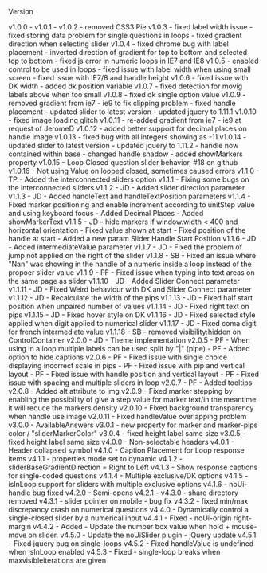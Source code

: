 Version

v1.0.0 -
    v1.0.1 -
    v1.0.2  - removed CSS3 Pie
    v1.0.3  - fixed label width issue
            - fixed storing data problem for single questions in loops
            - fixed gradient direction when selecting slider
    v1.0.4  - fixed chrome bug with label placement
            - inverted direction of gradient for top to bottom and selected top to bottom
            - fixed js error in numeric loops in IE7 and IE8
    v1.0.5  - enabled control to be used in loops
            - fixed issue with label width when using small screen
            - fixed issue with IE7/8 and handle height
    v1.0.6  - fixed issue with DK width
            - added dk position variable
    v1.0.7  - fixed detection for movig labels above when too small
    v1.0.8  - fixed dk single option value
    v1.0.9  - removed gradient from ie7 - ie9 to fix clipping problem
            - fixed handle placement
            - updated slider to latest version
            - updated jquery to 1.11.1
    v1.0.10 - fixed image loading glitch
    v1.0.11 - re-added gradient from ie7 - ie9 at request of JeromeD
    v1.0.12 - added better support for decimal places on handle image
    v1.0.13 - fixed bug with all integers showing as -11
    v1.0.14 - updated slider to latest version
            - updated jquery to 1.11.2
            - handle now contained within base
            - changed handle shadow
            - added showMarkers property
    v1.0.15 - Loop Closed question slider behavior, #18 on github
    v1.0.16 - Not using Value on looped closed, sometimes caused errors
  v1.1.0    - TP - Added the interconnected sliders option
    v1.1.1  - Fixing some bugs on the interconnected sliders
    v1.1.2  - JD - Added slider direction parameter
    v1.1.3  - JD - Added handleText and handleTextPosition parameters
    v1.1.4  - Fixed marker positioning and enable increment according to unitStep value and using keyboard focus
            - Added Decimal Places
            - Added showMarkerText
    v1.1.5  - JD - hide markers if window.width < 400 and horizontal orientation
            - Fixed value shown at start
            - Fixed position of the handle at start
            - Added a new param Slider Handle Start Position
    v1.1.6  - JD - Added intermediateValue parameter
    v1.1.7  - JD - Fixed the problem of jump not applied on the right of the slider
    v1.1.8  - SB - Fixed an issue where "Nan" was showing in the handle of a numeric inside a loop instead of the propoer slider value
    v1.1.9  - PF - Fixed issue when typing into text areas on the same page as slider
    v1.1.10 - JD - Added Slider Connect parameter
    v1.1.11 - JD - Fixed Weird behaviour with DK and Slider Connect parameter
    v1.1.12 - JD - Recalculate the width of the pips
    v1.1.13 - JD - Fixed half start position when unpaired number of values
    v1.1.14 - JD - Fixed right text on pips
    v1.1.15 - JD - Fixed hover style on DK
    v1.1.16 - JD - Fixed selected style applied when digit applied to numerical slider
    v1.1.17 - JD - Fixed coma digit for french intermediate value
    v1.1.18 - SB - removed visibility:hidden on ControlContainer
v2.0.0 - JD - Theme implementation
    v2.0.5  - PF - When using in a loop multiple labels can be used split by "|" (pipe)
            - PF - Added option to hide captions
    v2.0.6  - PF - Fixed issue with single choice displaying incorrect scale in pips
            - PF - Fixed issue with pip and vertical layout
            - PF - Fixed issue with handle position and vertical layout
            - PF - Fixed issue with spacing and multiple sliders in loop
    v2.0.7  - PF - Added tooltips
    v2.0.8  - Added alt attribute to img
    v2.0.9  - Fixed marker stepping by enabling the possibility of give a step value for marker text/in the meantime it will reduce the markers density
    v2.0.10 - Fixed background transparency when handle use image
    v2.0.11 - Fixed handleValue overlapping problem
v3.0.0      - AvailableAnswers
    v3.0.1  - new property for marker and marker-pips color / "sliderMarkerColor"
    v3.0.4  - fixed height label same size
    v3.0.5  - fixed height label same size
v4.0.0      - Non-selectable headers
    v4.0.1  - Header collapsed symbol
  v4.1.0    - Caption Placement for Loop response items
    v4.1.1  - properties mode set to dynamic
    v4.1.2  - sliderBaseGradientDirection = Right to Left
    v4.1.3  - Show response captions for single-coded questions
    v4.1.4  - Multiple exclusive/DK options
    v4.1.5  - isInLoop support for sliders with multiple exclusive options
    v4.1.6  - noUi-handle bug fixed
  v4.2.0    - Semi-opens
    v4.2.1  -
  v4.3.0    - share directory removed
    v4.3.1  - slider pointer on mobile - bug fix
    v4.3.2  - fixed min/max discrepancy crash on numerical questions
  v4.4.0    - Dynamically control a single-closed slider by a numerical input
    v4.4.1  - Fixed - noUi-origin right-margin
    v4.4.2  - Added - Update the number box value when hold + mouse-move on slider.
  v4.5.0    - Update the noUiSlider plugin
            - jQuery update
    v4.5.1  - Fixed jquery bug on single-loops
    v4.5.2  - Fixed handleValue is undefined when isInLoop enabled
    v4.5.3  - Fixed - single-loop breaks when maxvisibleiterations are given
